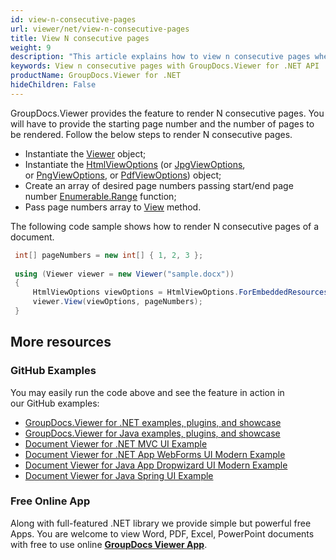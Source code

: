 ```yaml
---
id: view-n-consecutive-pages
url: viewer/net/view-n-consecutive-pages
title: View N consecutive pages
weight: 9
description: "This article explains how to view n consecutive pages when processing documents with GroupDocs.Viewer within your .NET applications."
keywords: View n consecutive pages with GroupDocs.Viewer for .NET API
productName: GroupDocs.Viewer for .NET
hideChildren: False
---
```

GroupDocs.Viewer provides the feature to render N consecutive pages. You will have to provide the starting page number and the number of pages to be rendered. Follow the below steps to render N consecutive pages.

* Instantiate the [Viewer](https://apireference.groupdocs.com/net/viewer/groupdocs.viewer/viewer) object;
* Instantiate the [HtmlViewOptions](https://apireference.groupdocs.com/net/viewer/groupdocs.viewer.options/htmlviewoptions) (or [JpgViewOptions](https://apireference.groupdocs.com/net/viewer/groupdocs.viewer.options/jpgviewoptions), or [PngViewOptions](https://apireference.groupdocs.com/net/viewer/groupdocs.viewer.options/pngviewoptions), or [PdfViewOptions](https://apireference.groupdocs.com/net/viewer/groupdocs.viewer.options/pdfviewoptions)) object;
* Create an array of desired page numbers passing start/end page number [Enumerable.Range](https://docs.microsoft.com/en-us/dotnet/api/system.linq.enumerable.range) function;
* Pass page numbers array to [View](https://apireference.groupdocs.com/net/viewer/groupdocs.viewer/viewer/methods/view) method.

The following code sample shows how to render N consecutive pages of a document.

```csharp
 int[] pageNumbers = new int[] { 1, 2, 3 };
 
 using (Viewer viewer = new Viewer("sample.docx"))
 {
     HtmlViewOptions viewOptions = HtmlViewOptions.ForEmbeddedResources();
     viewer.View(viewOptions, pageNumbers);
 }
```

## More resources

### GitHub Examples

You may easily run the code above and see the feature in action in our GitHub examples:

* [GroupDocs.Viewer for .NET examples, plugins, and showcase](https://github.com/groupdocs-viewer/GroupDocs.Viewer-for-.NET)
* [GroupDocs.Viewer for Java examples, plugins, and showcase](https://github.com/groupdocs-viewer/GroupDocs.Viewer-for-Java)
* [Document Viewer for .NET MVC UI Example](https://github.com/groupdocs-viewer/GroupDocs.Viewer-for-.NET-MVC)
* [Document Viewer for .NET App WebForms UI Modern Example](https://github.com/groupdocs-viewer/GroupDocs.Viewer-for-.NET-WebForms)
* [Document Viewer for Java App Dropwizard UI Modern Example](https://github.com/groupdocs-viewer/GroupDocs.Viewer-for-Java-Dropwizard)
* [Document Viewer for Java Spring UI Example](https://github.com/groupdocs-viewer/GroupDocs.Viewer-for-Java-Spring)

### Free Online App

Along with full-featured .NET library we provide simple but powerful free Apps.
You are welcome to view Word, PDF, Excel, PowerPoint documents with free to use online **[GroupDocs Viewer App](https://products.groupdocs.app/viewer)**.
